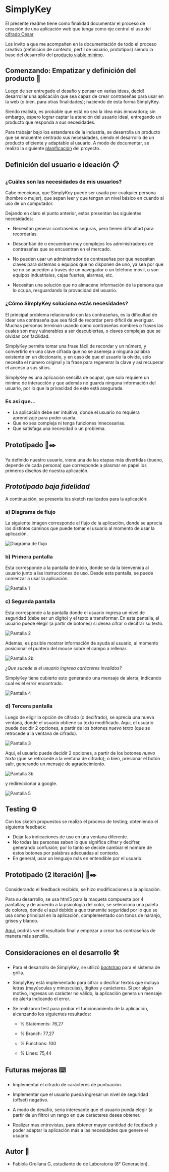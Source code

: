 # SimplyKey

El presente readme tiene como finalidad documentar el proceso de creación de una aplicación web que tenga como eje central el uso del [cifrado César](https://en.wikipedia.org/wiki/Caesar_cipher)  

Los invito a que me acompañen en la documentación de todo el proceso creativo (definicion de contexto, perfil de usuario, prototipos) siendo la base del desarrollo del [producto viable mínimo](https://es.wikipedia.org/wiki/Producto_viable_m%C3%ADnimo). 

## Comenzando: Empatizar y definición del producto 🚀

Luego de ser entregado el desafio y pensar en varias ideas, decidí desarrollar una aplicación que sea capaz de crear contraseñas para usar en la web (o bien, para otras finalidades); naciendo de esta forma SimplyKey.

Siendo realista, es probable que está no sea la idea más innovadora; sin embargo, espero lograr captar la atención del usuario ideal, entregando un producto que responda a sus necesidades.

Para trabajar bajo los estandares de la industria, se desarrolla un  producto que se encuentre centrado sus necesidades, siendo el desarrollo de un producto eficiente y adaptable al usuario. A modo de documentar, se realizó la siguiente [planificación](https://trello.com/b/2wyMcXYv/caesar-cipher) del proyecto.

## Definición del usuario e ideación 📋

### **¿Cuáles son las necesidades de mis usuarios?**

Cabe mencionar, que SimplyKey puede ser usada por cualquier persona (hombre o mujer), que sepan leer y que tengan un nivel básico en cuando al uso de un computador.

Dejando en claro el punto anterior, estos presentan las siguientes necesidades:

- Necesitan generar contraseñas seguras, pero tienen dificultad para recordarlas.

- Desconfían de o encuentran muy complejos los administradores de contraseñas que se encuentran en el mercado.
	
- No pueden usar un administrador de contraseñas por que necesitan claves para sistemas o equipos que no disponen de uno, ya sea por que se no se acceden a través de un navegador o un teléfono móvil, o son equipos industriales, cajas fuertes, alarmas, etc.

- Necesitan una solución que no almacene información de la persona que lo ocupa, resguardando la provacidad del usuario.

### **¿Cómo SimplyKey soluciona estás necesidades?**

El principal problema relacionado con las contraseñas, es la dificultad de idear una contraseña que sea fácil de recordar pero difícil de averiguar. Muchas personas terminan usando como contraseñas nombres o frases las cuales son muy vulnerables a ser descubiertas, o claves complejas que se olvidan con facilidad. 

SimplyKey permite tomar una frase fácil de recordar y un número, y convertirlo en una clave cifrada que no se asemeja a ninguna palabra existente en un diccionario, y en caso de que el usuario la olvide, solo necesita el número original y la frase para regenerar la clave y así recuperar el acceso a sus sitios.

SimplyKey es una aplicación sencilla de ocupar, que solo requiere un mínimo de interacción y que además no guarda ninguna información del usuario, por lo que la privacidad de este está asegurada.

### **Es asi que...**

- La aplicación debe ser intuitiva, donde el usuario no requiera aprendizaje para poder usarla.
- Que no sea compleja ni tenga funciones innecesarias.
- Que satisfaga una necesidad o un problema.

## Prototipado 📄✒️

Ya definido nuestro usuario, viene una de las etapas más divertidas (bueno, depende de cada persona) que corresponde a plasmar en papel los primeros diseños de nuestra aplicación.

## *Prototipado baja fidelidad*

A continuación, se presenta los sketch realizados para la aplicación:

### **a) Diagrama de flujo**

La siguiente imagen corresponde al flujo de la aplicación, donde se aprecia los distintos caminos que puede tomar el usuario al momento de usar la aplicación.

![Diagrama de flujo](https://github.com/faog/SCL008-Cipher/blob/master/src/image/Prototype/Diagrama.jpg)

### **b) Primera pantalla**

Esta corresponde a la pantalla de inicio, donde se da la bienvenida al usuario junto a las instrucciones de uso. Desde esta pantalla, se puede comenzar a usar la aplicación.

![Pantalla 1](https://github.com/faog/SCL008-Cipher/blob/master/src/image/Prototype/Image1.jpg)

### **c) Segunda pantalla**

Esta corresponde a la pantalla donde el usuario ingresa un nivel de seguridad (debe ser un dígito) y el texto a transformar. En esta pantalla, el usuario puede elegir (a partir de botones) si desea cifrar o decifrar su texto.

![Pantalla 2](https://github.com/faog/SCL008-Cipher/blob/master/src/image/Prototype/Image2.jpg)

Además, es posible mostrar información de ayuda al usuario, al momento posicionar el puntero del mouse sobre el campo a rellenar.

![Pantalla 2b](https://github.com/faog/SCL008-Cipher/blob/master/src/image/Prototype/Image2b.jpg)

*¿Que sucede si el usuario ingresa carácteres invalidos?*

SimplyKey tiene cubierto esto generando una mensaje de alerta, indicando cual es el error encontrado.

![Pantalla 4](https://github.com/faog/SCL008-Cipher/blob/master/src/image/Prototype/Image4.jpg)

### **d) Tercera pantalla**

Luego de eligir la opción de cifrado (o decifrado), se aprecia una nueva ventana, donde el usuario obtiene su texto modificado. Aqui, el usuario puede decidir 2 opciones, a partir de los botones *nuevo texto* (que se retrocede a la ventana de cifrado).

![Pantalla 3](https://github.com/faog/SCL008-Cipher/blob/master/src/image/Prototype/Image3.jpg)

Aqui, el usuario puede decidir 2 opciones, a partir de los botones *nuevo texto* (que se retrocede a la ventana de cifrado); o bien, presionar el botón salir, generando un mensaje de agradecimiento.

![Pantalla 3b](https://github.com/faog/SCL008-Cipher/blob/master/src/image/Prototype/Image3b.jpg)

y redireccionar a google.

![Pantalla 5](https://github.com/faog/SCL008-Cipher/blob/master/src/image/Prototype/Image5.jpg)

## Testing ⚙️

Con los sketch propuestos se realizó el proceso de testing; obteniendo el siguiente feedback:

- Dejar las indicaciones de uso en una ventana diferente.
- No todas las personas saben lo que significa cifrar y decifrar, generando confusión; por lo tanto se decide cambiar el nombre de estos botones por palabras adecuadas al contexto.
- En general, usar un lenguaje más en entendible por el usuario.

## Prototipado (2 iteración) 📄✒️

Considerando el feedback recibido, se hizo modificaciones a la aplicación.

Para su desarrollo, se usa html5 para la maqueta compuesta por 4 pantallas; y de acuerdo a la psicología del color, se selecciona una paleta de colores, donde el azul debido a que transmite seguridad  por lo que se usa como principal en la aplicación, complementado con tonos de naranjo, grises y blanco.

[Aquí](https://en.wikipedia.org/wiki/Caesar_cipher), podrás ver el resultado final y empezar a crear tus contraseñas de manera más sencilla.

##

## Consideraciones en el desarrollo 🛠️

- Para el desarrollo de SimplyKey, se utilizó [bootstrap](https://getbootstrap.com/docs/4.3/layout/grid/) para el sistema de grilla.

- SimplyKey está implementado para cifrar o decifrar textos que incluya letras (mayúsculas y minúsculas), dígitos y carácteres. Si por algún motivo, ingresas un carácter no válido, la aplicación genera un mensaje de alerta indicando el error.

- Se realizaron test para probar el funcionamiento de la aplicación, alcanzando los siguientes resultados:

    - % Statements: 76,27

    - % Branch: 77,27

    - % Functions: 100

    - % Lines: 75,44

## Futuras mejoras ⌨️

- Implementar el cifrado de carácteres de puntuación.

- Implementar que el usuario pueda ingresar un nivel de seguridad (offset) negativo.

- A modo de desafío, seria interesante que el usuario pueda elegir (a partir de un filtro) un rango en que carácteres desea obtener.

- Realizar mas entrevistas, para obtener mayor cantidad de feedback y poder adaptar la aplicación más a las necesidades que genere el usuario.

##  Autor 📌

- Fabiola Orellana G, estudiante de de Laboratoria (8° Generación).





